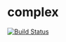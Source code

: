 # complex


[![Build Status](https://travis-ci.org/OlenkaMelnikova/calculatornew.svg?branch=master)](https://travis-ci.org/OlenkaMelnikova/calculatornew)
